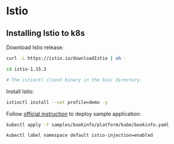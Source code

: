 # Istio

## Installing Istio to k8s

Download Istio release:

```sh
curl -L https://istio.io/downloadIstio | sh -

cd istio-1.15.3

# The istioctl client binary in the bin/ directory.
```

Install Istio:

```sh
istioctl install --set profile=demo -y
```

Follow [official instruction](https://istio.io/latest/docs/setup/getting-started/) to deploy sample application:

```sh
kubectl apply -f samples/bookinfo/platform/kube/bookinfo.yaml
```

```sh
kubectl label namespace default istio-injection=enabled
```